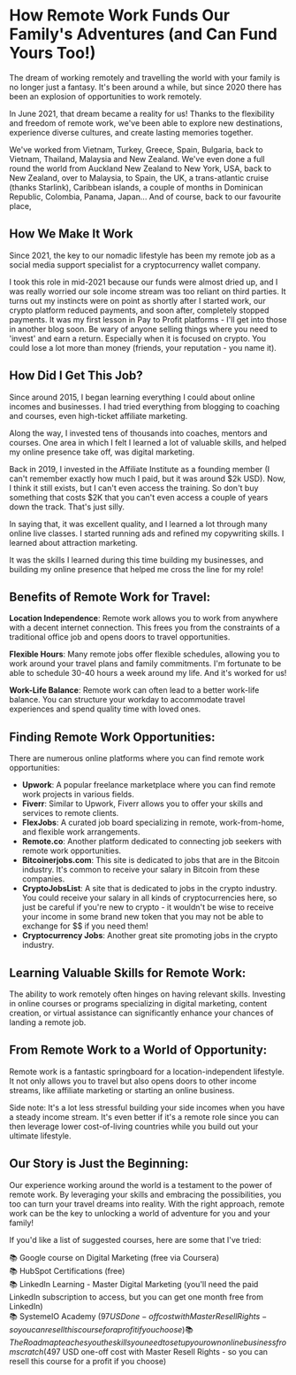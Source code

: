# How Remote Work Funds Our Family's Adventures (and Can Fund Yours Too!)

The dream of working remotely and travelling the world with your family is no longer just a fantasy. It's been around a while, but since 2020 there has been an explosion of opportunities to work remotely.

In June 2021, that dream became a reality for us! Thanks to the flexibility and freedom of remote work, we've been able to explore new destinations, experience diverse cultures, and create lasting memories together.

We've worked from Vietnam, Turkey, Greece, Spain, Bulgaria, back to Vietnam, Thailand, Malaysia and New Zealand. We've even done a full round the world from Auckland New Zealand to New York, USA, back to New Zealand, over to Malaysia, to Spain, the UK, a trans-atlantic cruise (thanks Starlink), Caribbean islands, a couple of months in Dominican Republic, Colombia, Panama, Japan... And of course, back to our favourite place,

## How We Make It Work

Since 2021, the key to our nomadic lifestyle has been my remote job as a social media support specialist for a cryptocurrency wallet company.

I took this role in mid-2021 because our funds were almost dried up, and I was really worried our sole income stream was too reliant on third parties. It turns out my instincts were on point as shortly after I started work, our crypto platform reduced payments, and soon after, completely stopped payments. It was my first lesson in Pay to Profit platforms - I'll get into those in another blog soon. Be wary of anyone selling things where you need to 'invest' and earn a return. Especially when it is focused on crypto. You could lose a lot more than money (friends, your reputation - you name it).

## How Did I Get This Job?

Since around 2015, I began learning everything I could about online incomes and businesses. I had tried everything from blogging to coaching and courses, even high-ticket affiliate marketing.

Along the way, I invested tens of thousands into coaches, mentors and courses. One area in which I felt I learned a lot of valuable skills, and helped my online presence take off, was digital marketing.

Back in 2019, I invested in the Affiliate Institute as a founding member (I can't remember exactly how much I paid, but it was around $2k USD). Now, I think it still exists, but I can't even access the training. So don't buy something that costs $2K that you can't even access a couple of years down the track. That's just silly.

In saying that, it was excellent quality, and I learned a lot through many online live classes. I started running ads and refined my copywriting skills. I learned about attraction marketing.

It was the skills I learned during this time building my businesses, and building my online presence that helped me cross the line for my role!

## Benefits of Remote Work for Travel:

**Location Independence**: Remote work allows you to work from anywhere with a decent internet connection. This frees you from the constraints of a traditional office job and opens doors to travel opportunities.

**Flexible Hours**: Many remote jobs offer flexible schedules, allowing you to work around your travel plans and family commitments. I'm fortunate to be able to schedule 30-40 hours a week around my life. And it's worked for us!

**Work-Life Balance**: Remote work can often lead to a better work-life balance. You can structure your workday to accommodate travel experiences and spend quality time with loved ones.

## Finding Remote Work Opportunities:

There are numerous online platforms where you can find remote work opportunities:

- **Upwork**: A popular freelance marketplace where you can find remote work projects in various fields.
- **Fiverr**: Similar to Upwork, Fiverr allows you to offer your skills and services to remote clients.
- **FlexJobs**: A curated job board specializing in remote, work-from-home, and flexible work arrangements.
- **Remote.co**: Another platform dedicated to connecting job seekers with remote work opportunities.
- **Bitcoinerjobs.com**: This site is dedicated to jobs that are in the Bitcoin industry. It's common to receive your salary in Bitcoin from these companies.
- **CryptoJobsList**: A site that is dedicated to jobs in the crypto industry. You could receive your salary in all kinds of cryptocurrencies here, so just be careful if you're new to crypto - it wouldn't be wise to receive your income in some brand new token that you may not be able to exchange for $$ if you need them!
- **Cryptocurrency Jobs**: Another great site promoting jobs in the crypto industry.

## Learning Valuable Skills for Remote Work:

The ability to work remotely often hinges on having relevant skills. Investing in online courses or programs specializing in digital marketing, content creation, or virtual assistance can significantly enhance your chances of landing a remote job.

## From Remote Work to a World of Opportunity:

Remote work is a fantastic springboard for a location-independent lifestyle. It not only allows you to travel but also opens doors to other income streams, like affiliate marketing or starting an online business.

Side note: It's a lot less stressful building your side incomes when you have a steady income stream. It's even better if it's a remote role since you can then leverage lower cost-of-living countries while you build out your ultimate lifestyle.

## Our Story is Just the Beginning:

Our experience working around the world is a testament to the power of remote work. By leveraging your skills and embracing the possibilities, you too can turn your travel dreams into reality. With the right approach, remote work can be the key to unlocking a world of adventure for you and your family!

If you'd like a list of suggested courses, here are some that I've tried:

📚 Google course on Digital Marketing (free via Coursera)  
📚 HubSpot Certifications (free)  
📚 LinkedIn Learning - Master Digital Marketing (you'll need the paid LinkedIn subscription to access, but you can get one month free from LinkedIn)  
📚 SystemeIO Academy ($97 USD one-off cost with Master Resell Rights - so you can resell this course for a profit if you choose)  
📚 The Roadmap teaches you the skills you need to set up your own online business from scratch ($497 USD one-off cost with Master Resell Rights - so you can resell this course for a profit if you choose) 